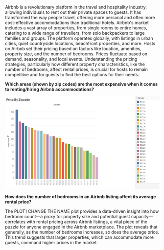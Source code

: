 Airbnb is a revolutionary platform in the travel and hospitality industry, allowing individuals to rent out their private spaces to guests. It has transformed the way people travel, offering more personal and often more cost-effective accommodations than traditional hotels.
  Airbnb's market includes a vast array of properties, from single rooms to entire homes, catering to a wide range of travellers, from solo backpackers to large families and groups. The platform operates globally, with listings in urban cities, quiet countryside locations, beachfront properties, and more.
  Hosts on Airbnb set their pricing based on factors like location, amenities, property size, and the number of bedrooms. Prices fluctuate based on demand, seasonality, and local events. Understanding the pricing strategies, particularly how different property characteristics, like the number of bedrooms, affect rental prices, is crucial for hosts to remain competitive and for guests to find the best options for their needs.


  **Which areas (shown by zip codes) are the most expensive when it comes to renting/hiring Airbnb accommodations?**

  <div align="center">
<img src="images/priceby zipcode.png" alt="overview" width="800"/>
</div>




  **How does the number of bedrooms in an Airbnb listing affect its average rental price?**
  
  The PLOT1 CHANGE THE NAME plot provides a data-driven insight into how bedroom count—a proxy for property size and potential guest capacity—correlates with rental pricing across Airbnb listings, a vital piece of the puzzle for anyone engaged in the Airbnb marketplace.
  The plot reveals that generally, as the number of bedrooms increases, so does the average price. This trend suggests that larger properties, which can accommodate more guests, command higher prices in the market.









